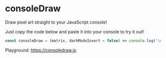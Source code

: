 # consoleDraw

Draw pixel art straight to your JavaScript console!

Just copy the code below and paste it into your console to try it out!

```javascript
const consoleDraw = (matrix, darkModeInvert = false) => console.log('\n' + matrix.map(row => '%c  '.repeat(row.length)).join('\n') + '\n', ...matrix.flat().map(darkModeInvert && window.matchMedia('(prefers-color-scheme: dark)').matches ? color => 'background-color:' + invertColor(color) : color => 'background-color:' + color));
```

Playground: https://consoledraw.io